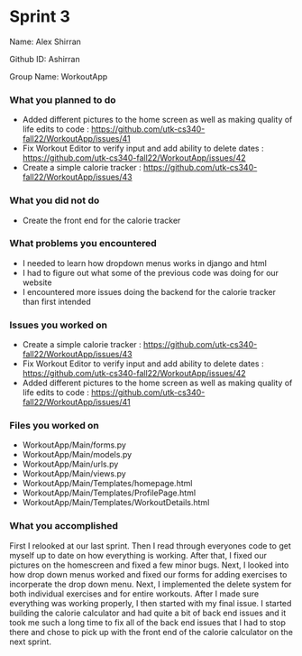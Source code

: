 # Sprint 3

Name: Alex Shirran

Github ID: Ashirran

Group Name: WorkoutApp

### What you planned to do
- Added different pictures to the home screen as well as making quality of life edits to code : https://github.com/utk-cs340-fall22/WorkoutApp/issues/41
- Fix Workout Editor to verify input and add ability to delete dates : https://github.com/utk-cs340-fall22/WorkoutApp/issues/42
- Create a simple calorie tracker : https://github.com/utk-cs340-fall22/WorkoutApp/issues/43

### What you did not do
- Create the front end for the calorie tracker

### What problems you encountered
- I needed to learn how dropdown menus works in django and html
- I had to figure out what some of the previous code was doing for our website
- I encountered more issues doing the backend for the calorie tracker than first intended

### Issues you worked on
- Create a simple calorie tracker : https://github.com/utk-cs340-fall22/WorkoutApp/issues/43
- Fix Workout Editor to verify input and add ability to delete dates : https://github.com/utk-cs340-fall22/WorkoutApp/issues/42
- Added different pictures to the home screen as well as making quality of life edits to code : https://github.com/utk-cs340-fall22/WorkoutApp/issues/41

### Files you worked on
- WorkoutApp/Main/forms.py
- WorkoutApp/Main/models.py
- WorkoutApp/Main/urls.py
- WorkoutApp/Main/views.py
- WorkoutApp/Main/Templates/homepage.html
- WorkoutApp/Main/Templates/ProfilePage.html
- WorkoutApp/Main/Templates/WorkoutDetails.html

### What you accomplished
First I relooked at our last sprint. Then I read through everyones code to get myself up to date on how everything is working. After that, I fixed our pictures on the homescreen and fixed a few minor bugs. Next, I looked into how drop down menus worked and fixed our forms for adding exercises to incorperate the drop down menu. Next, I implemented the delete system for both individual exercises and for entire workouts. After I made sure everything was working properly, I then started with my final issue. I started building the calorie calculator and had quite a bit of back end issues and it took me such a long time to fix all of the back end issues that I had to stop there and chose to pick up with the front end of the calorie calculator on the next sprint.
